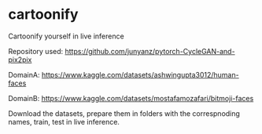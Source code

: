 # cartoonify
Cartoonify yourself in live inference

Repository used: https://github.com/junyanz/pytorch-CycleGAN-and-pix2pix

DomainA: https://www.kaggle.com/datasets/ashwingupta3012/human-faces

DomainB: https://www.kaggle.com/datasets/mostafamozafari/bitmoji-faces

Download the datasets, prepare them in folders with the correspnoding names, train, test in live inference.

